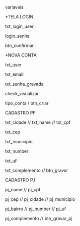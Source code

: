 variaveis

*TELA LOGIN

txt_login_user 

login_senha

btn_confirmar



*NOVA CONTA 

txt_user

txt_email

txt_senha_gravada

check_visualizar

tipo_conta / btn_criar



CADASTRO PF

txt_cidade // txt_name // txt_cpf

txt_cep

txt_municipio

txt_number

txt_uf

txt_complemento // btn_gravar



CADASTRO PJ

pj_name    // 	pj_cpf

pj_cep	//	pj_cidade 		//		pj_municipio

pj_bairro		// pj_number 		//	pj_uf

pj_complemento		//		btn_gravar_pj

